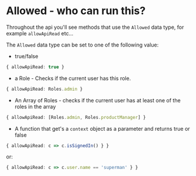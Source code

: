 # Allowed - who can run this?

Throughout the api you'll see methods that use the `Allowed` data type, for example `allowApiRead` etc...

The `Allowed` data type can be set to one of the following value:
* true/false
```ts
{ allowApiRead: true }
```
* a Role - Checks if the current user has this role.
```ts
{ allowApiRead: Roles.admin }
```
* An Array of Roles - checks if the current user has at least one of the roles in the array
```ts
{ allowApiRead: [Roles.admin, Roles.productManager] }
```

* A function that get's a `context` object as a parameter and returns true or false
```ts
{ allowApiRead: c => c.isSignedIn() } }
```
or:
```ts
{ allowApiRead: c => c.user.name == 'superman' } }
```